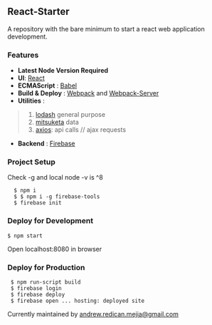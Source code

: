 ## React-Starter
A repository with the bare minimum to start a react web application development.

### Features
+ **Latest Node Version Required**
+ **UI**: [React](https://reactjs.org/)
+ **ECMAScript** : [Babel](https://babeljs.io/)
+ **Build & Deploy** : [Webpack](https://webpack.js.org/) and [Webpack-Server](https://webpack.js.org/configuration/dev-server/)
+ **Utilities**  : 
> 1. [lodash](https://lodash.com/) general purpose
> 2. [mitsuketa](https://github.com/AndrewRedican/mitsuketa) data
> 3. [axios](https://github.com/axios/axios): api calls // ajax requests
+ **Backend** : [Firebase](https://firebase.google.com/)

### Project Setup

Check -g and local node -v is ^8
```
  $ npm i
  $ $ npm i -g firebase-tools
  $ firebase init
```

### Deploy for Development
```
$ npm start
```
Open localhost:8080 in browser

### Deploy for Production
```
 $ npm run-script build
 $ firebase login
 $ firebase deploy
 $ firebase open ... hosting: deployed site
```

Currently maintained by andrew.redican.mejia@gmail.com